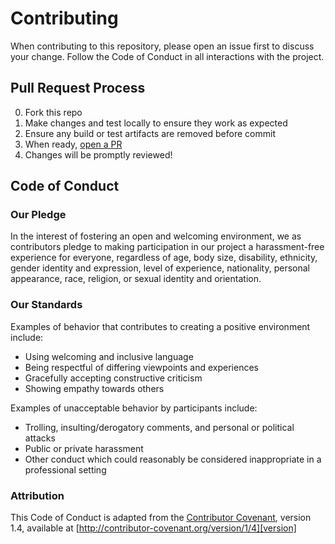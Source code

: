 # Contributing

When contributing to this repository, please open an issue first to discuss
your change. Follow the Code of Conduct in all interactions with the project.

## Pull Request Process

0. Fork this repo
1. Make changes and test locally to ensure they work as expected
2. Ensure any build or test artifacts are removed before commit
3. When ready, [open a PR](https://docs.github.com/en/github/collaborating-with-pull-requests/proposing-changes-to-your-work-with-pull-requests/creating-a-pull-request#creating-the-pull-request)
4. Changes will be promptly reviewed!

## Code of Conduct

### Our Pledge

In the interest of fostering an open and welcoming environment, we as
contributors pledge to making participation in our project
a harassment-free experience for everyone, regardless of age, body
size, disability, ethnicity, gender identity and expression, level of experience,
nationality, personal appearance, race, religion, or sexual identity and
orientation.

### Our Standards

Examples of behavior that contributes to creating a positive environment
include:

- Using welcoming and inclusive language
- Being respectful of differing viewpoints and experiences
- Gracefully accepting constructive criticism
- Showing empathy towards others

Examples of unacceptable behavior by participants include:

- Trolling, insulting/derogatory comments, and personal or political attacks
- Public or private harassment
- Other conduct which could reasonably be considered inappropriate in a
  professional setting

### Attribution

This Code of Conduct is adapted from the [Contributor Covenant][homepage], version 1.4,
available at [http://contributor-covenant.org/version/1/4][version]

[homepage]: http://contributor-covenant.org
[version]: http://contributor-covenant.org/version/1/4/

